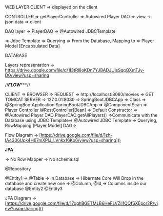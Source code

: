 WEB LAYER
CLIENT => displayed on the client

CONTROLLER => getPlayerController => Autowired Player DAO  => view -> json data => client


DAO layer
=> PlayerDAO => @Autowired JDBCTemplate

=> Jdbc Template => Querying => From the Database, Mapping to => Player Model [Encapsulated Data]


DATABASE

Layers representation -> https://drive.google.com/file/d/1I3tRl8oKDn7YJBADJUisSqqQXmTJy-D0/view?usp=sharing



//*****************FLOW********************//

CLIENT => BROWSER => REQUEST => http://localhost:8080/movies  => GET
TOMCAT SERVER => 127.0.01:8080 => SpringBootJDBCApp => Class => @SpringBootApplication
SpringBootJDBCApp => @ComponentScan => Player Controller @RestController[Bean] => Default Constructor => @Autowired Player DAO
PlayerDAO.getAllPlayers() =>Communicate with the Database using JDBC Template=>  @Autowired JDBC Template => Querying, RowMapping [Player Model] DAO=>

Flow Diagram -> [https://drive.google.com/file/d/1zh-lA4336Upk4H67mXPlJ_LVnkx16Ko6/view?usp=sharing]()

**JPA**

=> No Row Mapper
=> No schema.sql

@Repository

@Entity1 => @Table => In  Database => Hibernate Core Will Drop in the database and create new one => @Column, @Id,=> Columns inside our database
@Entity2
@Entity3


JPA Diagram -> [https://drive.google.com/file/d/17oghBGETMLB6HeFLVZiI1QQfSXEpor2R/view?usp=sharing]()
